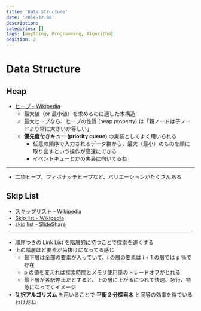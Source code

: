```yaml
---
title: 'Data Structure'
date: '2014-12-06'
description:
categories: []
tags: [anything, Programming, Algorithm]
position: 2
---
```


# Data Structure

## Heap

- [ヒープ - Wikipedia](http://ja.wikipedia.org/wiki/%E3%83%92%E3%83%BC%E3%83%97)
    - 最大値（or 最小値）を求めるのに適した木構造
    - 最大ヒープなら、ヒープの性質 (heap property) は「親ノードは子ノードより常に大きいか等しい」
    - **優先度付きキュー (priority queue)** の実装としてよく用いられる
        - 任意の順序で入力されるデータ群から、最大（最小）のものを順に取り出すという操作が高速にできる
        - イベントキューとかの実装に向いてるね

___

- 二項ヒープ、フィボナッチヒープなど、バリエーションがたくさんある

## Skip List

- [スキップリスト - Wikipedia](http://ja.wikipedia.org/wiki/%E3%82%B9%E3%82%AD%E3%83%83%E3%83%97%E3%83%AA%E3%82%B9%E3%83%88)
- [Skip list - Wikipedia](http://en.wikipedia.org/wiki/Skip_list)
- [skip list - SlideShare](http://www.slideshare.net/iammutex/skip-list-9238027)

___

- 順序つきの Link List を階層的に持つことで探索を速くする
- 上の階層ほど要素が歯抜けになってる感じ
    - 最下層は全部の要素が入っていて、i の層の要素は i + 1 の層では p ％で存在
    - p の値を変えれば探索時間とメモリ使用量のトレードオフがとれる
    - 最下層が各駅停車だとすると、上の層に上がるにつれて快速、急行、特急になってくイメージ
- **乱択アルゴリズム** を用いることで **平衡 2 分探索木** と同等の効率を得ているわけだね


